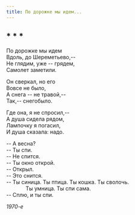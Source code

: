 ```yaml
---
title: По дорожке мы идем...
---
```

## * * *

По дорожке мы идем  
Вдоль, до Шереметьево,--  
Не глядим, уже -- грядем,  
Самолет заметили.

Он сверкал, но его  
Вовсе не было,  
А снега -- не травой,--  
Так,-- снегобыло.

Где она, я не спросил,--  
А душа сидела рядом,  
Лампочку я погасил,  
И душа сказала: надо.

-- А весна?  
-- Ты спи.  
-- Не спится.  
-- Ты окно открой.  
-- Открыл.  
-- Это снится.  
-- Ты синица. Ты птица. Ты кошка. Ты сволочь.  
             Ты умница. Ты спи сама.  
-- Сплю, и ты спи.

*1970-е*